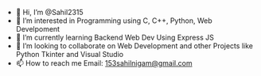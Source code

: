 - 👋 Hi, I’m @Sahil2315
- 👀 I’m interested in Programming using C, C++, Python, Web Develpoment
- 🌱 I’m currently learning Backend Web Dev Using Express JS
- 💞️ I’m looking to collaborate on Web Development and other Projects like Python Tkinter and Visual Studio
- 📫 How to reach me Email: 153sahilnigam@gmail.com

<!---
Sahil2315/Sahil2315 is a ✨ special ✨ repository because its `README.md` (this file) appears on your GitHub profile.
You can click the Preview link to take a look at your changes.
--->
